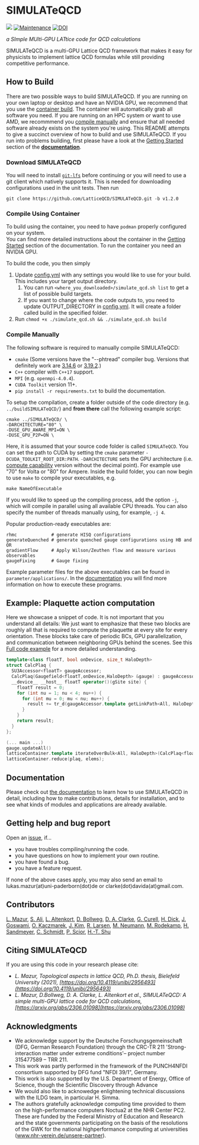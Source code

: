 # SIMULATeQCD


[![](https://img.shields.io/badge/docs-dev-blue.svg)](https://latticeqcd.github.io/SIMULATeQCD)
[![Maintenance](https://img.shields.io/badge/Maintained%3F-yes-green.svg)](https://github.com/LatticeQCD/SIMULATeQCD/commits/main)
[![DOI](https://zenodo.org/badge/DOI/10.5281/zenodo.7994982.svg)](https://doi.org/10.5281/zenodo.7994982)



*a SImple MUlti-GPU LATtice code for QCD calculations*


SIMULATeQCD is a multi-GPU Lattice QCD framework that makes it easy for physicists to implement lattice QCD formulas while still providing
competitive performance. 

## How to Build 

There are two possible ways to build SIMULATeQCD. If you are running on your own laptop or desktop and have an NVIDIA GPU,
we recommend that you use the [container build](#compile-using-container). The container will automatically grab all software you need.
If you are running on an HPC system or want to use AMD, we recommmend you [compile manually](#compile-manually) and ensure that all needed
software already exists on the system you're using.
This README attempts to give a succinct overview of how to build and use SIMULATeQCD. If you run into problems building, first
please have a look at the [Getting Started](https://latticeqcd.github.io/SIMULATeQCD/01_gettingStarted/gettingStarted.html) section of the **[documentation](https://latticeqcd.github.io/SIMULATeQCD)**.

### Download SIMULATeQCD

You will need to install [`git-lfs`](https://git-lfs.github.com/) before continuing or you will need to use a git client which natively supports it.
This is needed for downloading configurations used in the unit tests. Then run 
```shell
git clone https://github.com/LatticeQCD/SIMULATeQCD.git -b v1.2.0
```

### Compile Using Container

To build using the container, you need to have `podman` properly configured on your system.  
You can find more detailed instructions about the container in the [Getting Started](https://latticeqcd.github.io/SIMULATeQCD/01_gettingStarted/gettingStarted.html) section of the documentation.
To run the container you need an NVIDIA GPU.

To build the code, you then simply

1. Update [config.yml](./podman-build/config.yml) with any settings you would like to use for your build. This includes your target output directory.
   1. You can run `<where_you_downloaded>/simulate_qcd.sh list` to get a list of possible build targets.
   2. If you want to change where the code outputs to, you need to update OUTPUT_DIRECTORY in [config.yml](./podman-build/config.yml). It will create a folder called build in the specified folder.
2. Run `chmod +x ./simulate_qcd.sh && ./simulate_qcd.sh build`

### Compile Manually

The following software is required to manually compile SIMULATeQCD:

- `cmake` (Some versions have the "--phtread" compiler bug. Versions that definitely work are [3.14.6](https://gitlab.kitware.com/cmake/cmake/tree/v3.14.6) or [3.19.2](https://gitlab.kitware.com/cmake/cmake/-/tree/v3.19.2?ref_type=tags).)
- `C++` compiler with `C++17` support.
- `MPI` (e.g. `openmpi-4.0.4`).
- `CUDA Toolkit` version 11+. 
- `pip install -r requirements.txt` to build the documentation.

To setup the compilation, create a folder outside of the code directory (e.g. `../buildSIMULATeQCD/`) and **from there** call the following example script: 
```shell
cmake ../SIMULATeQCD/ \
-DARCHITECTURE="80" \
-DUSE_GPU_AWARE_MPI=ON \
-DUSE_GPU_P2P=ON \
```
Here, it is assumed that your source code folder is called `SIMULATeQCD`. 
You can set the path to CUDA by setting the `cmake` parameter `-DCUDA_TOOLKIT_ROOT_DIR:PATH`.
`-DARCHITECTURE` sets the GPU architecture (i.e. [compute capability](https://en.wikipedia.org/wiki/CUDA#GPUs_supported) version without the decimal point). For example use "70" for Volta or "80" for Ampere.
Inside the build folder, you can now begin to use `make` to compile your executables, e.g.
```shell
make NameOfExecutable
```
If you would like to speed up the compiling process, add the option `-j`, which will compile in parallel using all available CPU threads. You can also specify the number of threads manually using, for example, `-j 4`.

Popular production-ready executables are:
```Shell
rhmc             # generate HISQ configurations
generateQuenched # generate quenched gauge configurations using HB and OR
gradientFlow     # Apply Wilson/Zeuthen flow and measure various observables
gaugeFixing      # Gauge fixing
```
Example parameter files for the above executables can be found in `parameter/applications/`.
In the [documentation](https://latticeqcd.github.io/SIMULATeQCD/03_applications/applications.html) you will find more information on how to execute these programs.

## Example: Plaquette action computation

Here we showcase a snippet of code. It is not important that you understand all details: We just
want to emphasize that these two blocks are roughly all that is required to compute the plaquette
at every site for every orientation. These blocks take care of periodic BCs, GPU parallelization,
and communication between neighboring GPUs behind the scenes.
See this [Full code example](https://github.com/LatticeQCD/SIMULATeQCD/blob/main/src/examples/main_plaquette.cu)
for a more detailed understanding.

```C++
template<class floatT, bool onDevice, size_t HaloDepth>
struct CalcPlaq {
  SU3Accessor<floatT> gaugeAccessor;
  CalcPlaq(Gaugefield<floatT,onDevice,HaloDepth> &gauge) : gaugeAccessor(gauge.getAccessor()){}
  __device__ __host__ floatT operator()(gSite site) {
    floatT result = 0;
    for (int nu = 1; nu < 4; nu++) {
      for (int mu = 0; mu < nu; mu++) {
        result += tr_d(gaugeAccessor.template getLinkPath<All, HaloDepth>(site, mu, nu, Back(mu), Back(nu)));
      }
    }
    return result;
  }
};

(... main ...)
gauge.updateAll()
latticeContainer.template iterateOverBulk<All, HaloDepth>(CalcPlaq<floatT, HaloDepth>(gauge))
latticeContainer.reduce(plaq, elems);
```


## Documentation

Please check out [the documentation](https://latticeqcd.github.io/SIMULATeQCD) to learn how to use SIMULATeQCD in detail,
including how to make contributions, details for installation, and to see what kinds of modules and applications are
already available.

## Getting help and bug report
Open an [issue](https://github.com/LatticeQCD/SIMULATeQCD/issues), if...
- you have troubles compiling/running the code.
- you have questions on how to implement your own routine.
- you have found a bug.
- you have a feature request.

If none of the above cases apply, you may also send an email to lukas.mazur(at)uni-paderborn(dot)de
or clarke(dot)davida(at)gmail.com.


## Contributors

[L. Mazur](https://github.com/lukas-mazur), 
[S. Ali](https://github.com/Sajidali1031), 
[L. Altenkort](https://github.com/luhuhis), 
[D. Bollweg](https://github.com/dbollweg), 
[D. A. Clarke](https://github.com/clarkedavida), 
[G. Curell](https://github.com/grantcurell/),
[H. Dick](https://github.com/redweasel),
[J. Goswami](https://github.com/jishnuxx),
[O. Kaczmarek](https://github.com/olaf-kaczmarek),
[J. Kim](https://github.com/kimjangho1120),
[R. Larsen](https://github.com/RasmusNL),
[M. Neumann](https://github.com/mneumann177),
[M. Rodekamp](https://github.com/Marcel-Rodekamp), 
[H. Sandmeyer](https://github.com/hsandmeyer), 
[C. Schmidt](https://github.com/schmidt74), 
[P. Scior](https://github.com/philomat), 
[H.-T. Shu](https://github.com/haitaoshu)

## Citing SIMULATeQCD

If you are using this code in your research please cite:

- *L. Mazur, Topological aspects in lattice QCD, Ph.D. thesis, Bielefeld University (2021), [https://doi.org/10.4119/unibi/2956493](https://doi.org/10.4119/unibi/2956493)*
- *L. Mazur, D.Bollweg, D. A. Clarke, L. Altenkort et al., SIMULATeQCD: A simple multi-GPU lattice code for QCD calculations, [https://arxiv.org/abs/2306.01098](https://arxiv.org/abs/2306.01098)*

## Acknowledgments

- We acknowledge support by the Deutsche Forschungsgemeinschaft (DFG, German Research Foundation) through the CRC-TR 211
'Strong-interaction matter under extreme conditions'– project number 315477589 – TRR 211.
- This work was partly performed in the framework of the PUNCH4NFDI consortium supported by DFG fund "NFDI 39/1", Germany.
- This work is also supported by the U.S. Department of Energy, Office of Science, though the Scientific Discovery through Advance
- We would also like to acknowedge enlightening technical discussions with the ILDG team, in particular H. Simma.
- The authors gratefully acknowledge computing time provided to them on the high-performance computers Noctua2 at the NHR Center PC2. These are funded by the Federal Ministry of Education and Research and the state governments participating on the basis of the resolutions of the GWK for the national highperformance computing at universities (www.nhr-verein.de/unsere-partner).
